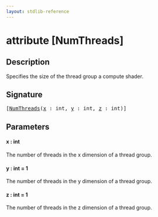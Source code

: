 ```yaml
---
layout: stdlib-reference
---
```


# attribute [NumThreads]

## Description

Specifies the size of the thread group a compute shader.

## Signature

<pre>
[<a href="numthreads-03.html">NumThreads</a>(<a href="numthreads-03.html#decl-x" class="code_param">x</a> : <span class="code_keyword">int</span>, <a href="numthreads-03.html#decl-y" class="code_param">y</a> : <span class="code_keyword">int</span>, <a href="numthreads-03.html#decl-z" class="code_param">z</a> : <span class="code_keyword">int</span>)]
</pre>

## Parameters

####  <a id="decl-x"></a>x  : int
The number of threads in the x dimension of a thread group.

####  <a id="decl-y"></a>y  : int = 1
The number of threads in the y dimension of a thread group.

####  <a id="decl-z"></a>z  : int = 1
The number of threads in the z dimension of a thread group.


